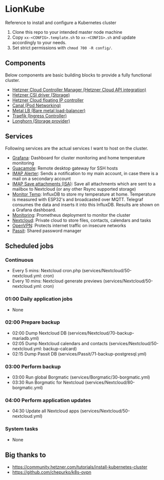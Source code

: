 # LionKube
Reference to install and configure a Kubernetes cluster

1. Clone this repo to your intended master node machine
2. Copy `xx-<CONFIG>.template.sh` to `xx-<CONFIG>.sh` and update accordingly to your needs.
3. Set strict permissions with `chmod 700 -R config/`.

## Components
Below components are basic building blocks to provide a fully functional cluster.

- [Hetzner Cloud Controller Manager (Hetzner Cloud API integration)](https://github.com/hetznercloud/hcloud-cloud-controller-manager)
- [Hetzner CSI driver (Storage)](https://github.com/hetznercloud/csi-driver)
- [Hetzner Cloud floating IP controller](https://github.com/cbeneke/hcloud-fip-controller/)
- [Canal (Pod Networking)](https://docs.projectcalico.org/v3.10/getting-started/kubernetes/installation/flannel)
- [Metal LB (Bare metal load-balancer)](https://github.com/danderson/metallb)
- [Traefik (Ingress Controller)](https://docs.traefik.io/)
- [Longhorn (Storage provider)](https://github.com/longhorn/longhorn)

## Services
Following services are the actual services I want to host on the cluster.

- [Grafana](https://grafana.com/): Dashboard for cluster monitoring and home temperature monitoring
- [Guacamole](https://guacamole.apache.org/): Remote desktop gateway for SSH hosts
- [IMAP Alerter](https://github.com/JenswBE/imap-alerter): Sends a notification to my main account, in case there is a mail
  on a secondary account
- [IMAP Save attachments (ISA)](https://github.com/JenswBE/docker-save-attachments): Save all attachments which are sent to a mailbox
  to Nextcloud (or any other Rsync supported storage)
- [Monitor Temp](https://github.com/JenswBE/flash): InfluxDB to store my temperature at home. Temperature is measured with ESP32's and broadcasted over MQTT. Telegraf consumes the data and inserts it into this InfluxDB. Results are shown on a Grafana dashboard.
- [Monitoring](https://hub.helm.sh/charts/stable/prometheus): Prometheus deployment to monitor the cluster
- [Nextcloud](https://nextcloud.com/): Private cloud to store files, contacts, calendars and tasks
- [OpenVPN](https://openvpn.net/): Protects internet traffic on insecure networks
- [Passit](https://passit.io/): Shared password manager

## Scheduled jobs

### Continuous
- Every 5 mins: Nextcloud cron.php (services/Nextcloud/50-nextcloud.yml: cron)
- Every 10 mins: Nextcloud generate previews (services/Nextcloud/50-nextcloud.yml: cron)

### 01:00 Daily application jobs
- None

### 02:00 Prepare backup
- 02:00 Dump Nextcloud DB (services/Nextcloud/70-backup-mariadb.yml)
- 02:05 Dump Nextcloud calendars and contacts (services/Nextcloud/50-nextcloud.yml: backup-calcard)
- 02:15 Dump Passit DB (services/Passit/71-backup-postgresql.yml)

### 03:00 Perform backup
- 03:00 Run global Borgmatic (services/Borgmatic/30-borgmatic.yml)
- 03:30 Run Borgmatic for Nextcloud (services/Nextcloud/80-borgmatic.yml)

### 04:00 Perform application updates
- 04:30 Update all Nextcloud apps (services/Nextcloud/50-nextcloud.yml)

### System tasks
- None

## Big thanks to
- https://community.hetzner.com/tutorials/install-kubernetes-cluster
- https://github.com/chepurko/k8s-ovpn
